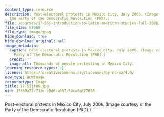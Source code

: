 ```yaml
---
content_type: resource
description: Post-electoral protests in Mexico City, July 2006. (Image courtesy of
  the Party of the Democratic Revolution (PRD).)
file: /courses/17-55j-introduction-to-latin-american-studies-fall-2006/15f89a27713ec8d6a33759ca6a877038_17-55jf06.jpg
file_size: 67068
file_type: image/jpeg
hide_download: true
hide_download_original: null
image_metadata:
  caption: Post-electoral protests in Mexico City, July 2006. (Image courtesy of the
    Party of the Democratic Revolution (PRD).)
  credit: ''
  image-alt: Thousands of people protesting in Mexico City.
learning_resource_types: []
license: https://creativecommons.org/licenses/by-nc-sa/4.0/
ocw_type: OCWImage
resourcetype: Image
title: 17-55jf06.jpg
uid: 15f89a27-713e-c8d6-a337-59ca6a877038
---
```

Post-electoral protests in Mexico City, July 2006. (Image courtesy of the Party of the Democratic Revolution (PRD).)